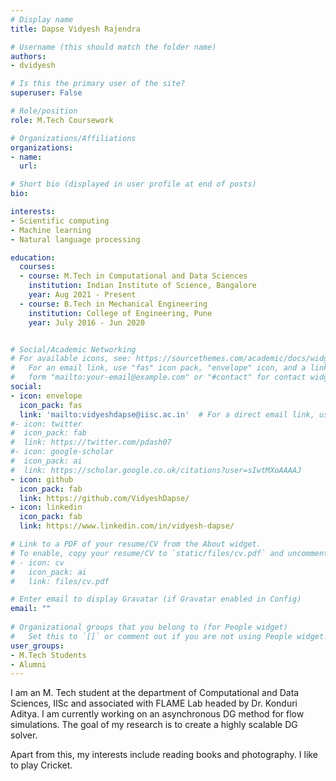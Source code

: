 ```yaml
---
# Display name
title: Dapse Vidyesh Rajendra

# Username (this should match the folder name)
authors:
- dvidyesh

# Is this the primary user of the site?
superuser: False

# Role/position
role: M.Tech Coursework

# Organizations/Affiliations
organizations:
- name: 
  url: 

# Short bio (displayed in user profile at end of posts)
bio: 

interests:
- Scientific computing   
- Machine learning
- Natural language processing

education:
  courses:
  - course: M.Tech in Computational and Data Sciences
    institution: Indian Institute of Science, Bangalore
    year: Aug 2021 - Present
  - course: B.Tech in Mechanical Engineering
    institution: College of Engineering, Pune
    year: July 2016 - Jun 2020


# Social/Academic Networking
# For available icons, see: https://sourcethemes.com/academic/docs/widgets/#icons
#   For an email link, use "fas" icon pack, "envelope" icon, and a link in the
#   form "mailto:your-email@example.com" or "#contact" for contact widget.
social:
- icon: envelope
  icon_pack: fas
  link: 'mailto:vidyeshdapse@iisc.ac.in'  # For a direct email link, use "mailto:test@example.org".
#- icon: twitter
#  icon_pack: fab
#  link: https://twitter.com/pdash07
#- icon: google-scholar
#  icon_pack: ai
#  link: https://scholar.google.co.uk/citations?user=sIwtMXoAAAAJ
- icon: github
  icon_pack: fab
  link: https://github.com/VidyeshDapse/ 
- icon: linkedin
  icon_pack: fab
  link: https://www.linkedin.com/in/vidyesh-dapse/  

# Link to a PDF of your resume/CV from the About widget.
# To enable, copy your resume/CV to `static/files/cv.pdf` and uncomment the lines below.  
# - icon: cv
#   icon_pack: ai
#   link: files/cv.pdf

# Enter email to display Gravatar (if Gravatar enabled in Config)
email: ""
  
# Organizational groups that you belong to (for People widget)
#   Set this to `[]` or comment out if you are not using People widget.  
user_groups:
- M.Tech Students
- Alumni
---
```

I am an M. Tech student at the department of Computational and Data Sciences, IISc and associated with FLAME Lab headed by Dr. Konduri Aditya. I am currently working on an asynchronous DG method for flow simulations. The goal of my research is to create a highly scalable DG solver.   

Apart from this, my interests include reading books and photography. I like to play Cricket.   


